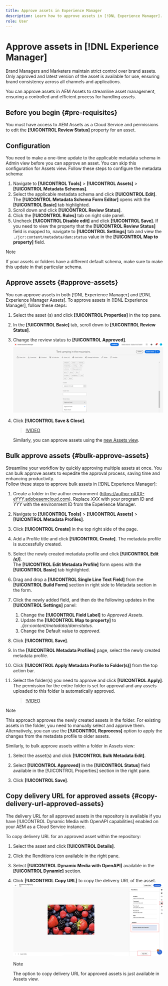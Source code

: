 ```yaml
---
title: Approve assets in Experience Manager
description: Learn how to approve assets in [!DNL Experience Manager].
role: User
---
```

# Approve assets in [!DNL Experience Manager]

Brand Managers and Marketers maintain strict control over brand assets. Only approved and latest version of the asset is available for use, ensuring brand consistency across all channels and applications. 

You can approve assets in AEM Assets to streamline asset management, ensuring a controlled and efficient process for handling assets.

## Before you begin {#pre-requisites}

You must have access to AEM Assets as a Cloud Service and permissions to edit the **[!UICONTROL Review Status]** property for an asset.

## Configuration 

You need to make a one-time update to the applicable metadata schema in Admin view before you can approve an asset. You can skip this configuration for Assets view. Follow these steps to configure the metadata schema:

1. Navigate to **[!UICONTROL Tools]** > **[!UICONTROL Assets]** > **[!UICONTROL Metadata Schemas]**.
1. Select the applicable metadata schema and click **[!UICONTROL Edit]**. <br>The **[!UICONTROL Metadata Schema Form Editor]** opens with the **[!UICONTROL Basic]** tab highlighted. 
1. Scroll down and click **[!UICONTROL Review Status]**.
1. Click the **[!UICONTROL Rules]** tab on right side panel.
1. Uncheck **[!UICONTROL Disable edit]** and click **[!UICONTROL Save]**.
  If you need to view the property that the **[!UICONTROL Review Status]** field is mapped to, navigate to **[!UICONTROL Settings]** tab and view the `./jcr:content/metadata/dam:status` value in the **[!UICONTROL Map to property]** field.

  >[!NOTE]
  >
  >If your assets or folders have a different default schema, make sure to make this update in that particular schema.
  
## Approve assets {#approve-assets}

You can approve assets in both [!DNL Experience Manager] and [!DNL Experience Manager Assets]. To approve assets in [!DNL Experience Manager], follow these steps:

1. Select the asset (s) and click **[!UICONTROL Properties]** in the top pane.
1. In the **[!UICONTROL Basic]** tab, scroll down to **[!UICONTROL Review Status]**.
1. Change the review status to **[!UICONTROL Approved]**.
 ![image](/help/assets/assets/approve-old-ui.png)
1. Click **[!UICONTROL Save & Close]**. 

   >[!VIDEO](https://video.tv.adobe.com/v/3427430)

   Similarly, you can approve assets using the [new Assets view](/help/assets/manage-organize-assets-view.md).

## Bulk approve assets {#bulk-approve-assets}

Streamline your workflow by quickly approving multiple assets at once. You can bulk approve assets to expedite the approval process, saving time and enhancing productivity.
<br>Follow these steps to approve bulk assets in [!DNL Experience Manager]:

1. Create a folder in the author environment (https://author-pXXX-eYYY.adobeaemcloud.com). Replace _XXX_ with your program ID and _YYY_ with the environment ID from the Experience Manager.
1. Navigate to **[!UICONTROL Tools]** > **[!UICONTROL Assets]** > **[!UICONTROL Metadata Profiles]**.
1. Click **[!UICONTROL Create]** in the top right side of the page.
1. Add a Profile title and click **[!UICONTROL Create]**. The metadata profile is successfully created.
1. Select the newly created metadata profile and click **[!UICONTROL Edit _(e)_]**. <br>The **[!UICONTROL Edit Metadata Profile]** form opens with the **[!UICONTROL Basic]** tab highlighted. 
1. Drag and drop a **[!UICONTROL Single Line Text Field]** from the **[!UICONTROL Build Form]** section in right side to Metadata section in the form.
1. Click the newly added field, and then do the following updates in the **[!UICONTROL Settings]** panel:
    1. Change the **[!UICONTROL Field Label]** to _Approved Assets_.
    1. Update the **[!UICONTROL Map to property]** to _./jcr:content/metadata/dam:status_. 
    1. Change the Default value to _approved_.
    
1. Click **[!UICONTROL Save]**.
1. In the **[!UICONTROL Metadata Profiles]** page, select the newly created metadata profile.
1. Click **[!UICONTROL Apply Metadata Profile to Folder(s)]** from the top action bar.
1. Select the folder(s) you need to approve and click **[!UICONTROL Apply]**.
<br> The permission for the entire folder is set for approval and any assets uploaded to this folder is automatically approved.
   
   >[!VIDEO](https://video.tv.adobe.com/v/3427431)

>[!NOTE]
> 
>This approach approves the newly created assets in the folder. For existing assets in the folder, you need to manually select and approve them. <br> Alternatively, you can use the **[!UICONTROL Reprocess]** option to apply the changes from the metadata profile to older assets.

Similarly, to bulk approve assets within a folder in Assets view:

1. Select the asset(s) and click **[!UICONTROL Bulk Metadata Edit]**.

1. Select **[!UICONTROL Approved]** in the **[!UICONTROL Status]** field available in the [!UICONTROL Properties] section in the right pane.

1. Click **[!UICONTROL Save]**.

## Copy delivery URL for approved assets {#copy-delivery-url-approved-assets}

The delivery URL for all approved assets in the repository is available if you have [!UICONTROL Dynamic Media with OpenAPI capabilities] enabled on your AEM as a Cloud Service instance.

To copy delivery URL for an approved asset within the repository:

1. Select the asset and click **[!UICONTROL Details]**.

1. Click the Renditions icon available in the right pane.

1. Select **[!UICONTROL Dynamic Media with OpenAPI]** available in the **[!UICONTROL Dynamic]** section.

1. Click **[!UICONTROL Copy URL]** to copy the delivery URL of the asset.
   ![copy delivery URL](/help/assets/assets/copy-delivery-url.png)

   >[!NOTE]
   >
   >The option to copy delivery URL for approved assets is just available in Assets view.
   
